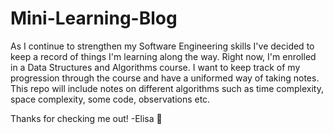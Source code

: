 # Mini-Learning-Blog

As I continue to strengthen my Software Engineering skills I've decided to keep a record of things I'm learning along the way. Right now, I'm enrolled in a Data Structures and Algorithms course. I want to keep track of my progression through the course and have a uniformed way of taking notes. This repo will include notes on different algorithms such as time complexity, space complexity, some code, observations etc. 

Thanks for checking me out! 
-Elisa 💾
